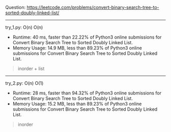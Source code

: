 Question: https://leetcode.com/problems/convert-binary-search-tree-to-sorted-doubly-linked-list/

---

try_1.py: O(n) O(n)
* Runtime: 40 ms, faster than 22.22% of Python3 online submissions for Convert Binary Search Tree to Sorted Doubly Linked List.
* Memory Usage: 14.9 MB, less than 89.23% of Python3 online submissions for Convert Binary Search Tree to Sorted Doubly Linked List.

> inorder + list

---

try_2.py: O(n) O(1)
* Runtime: 28 ms, faster than 94.32% of Python3 online submissions for Convert Binary Search Tree to Sorted Doubly Linked List.
* Memory Usage: 15.2 MB, less than 89.23% of Python3 online submissions for Convert Binary Search Tree to Sorted Doubly Linked List.

> inorder